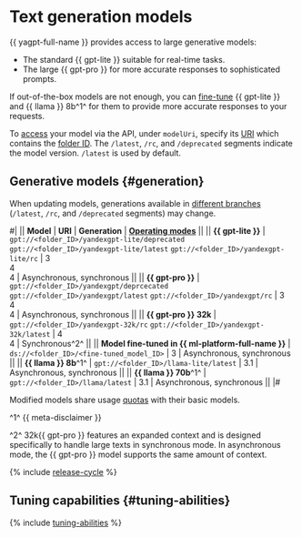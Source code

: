 # Text generation models

{{ yagpt-full-name }} provides access to large generative models:

* The standard {{ gpt-lite }} suitable for real-time tasks.
* The large {{ gpt-pro }} for more accurate responses to sophisticated prompts.

If out-of-the-box models are not enough, you can [fine-tune](../tuning/index.md) {{ gpt-lite }} and {{ llama }} 8b^1^ for them to provide more accurate responses to your requests.

To [access](../../operations/yandexgpt/create-prompt.md) your model via the API, under `modelUri`, specify its [URI](https://en.wikipedia.org/wiki/URI) which contains the [folder ID](../../../resource-manager/operations/folder/get-id.md). The `/latest`, `/rc`, and `/deprecated` segments indicate the model version. `/latest` is used by default.

## Generative models {#generation}

When updating models, generations available in [different branches](#model-lifecycle) (`/latest`, `/rc`, and `/deprecated` segments) may change. 


#|
|| **Model** | **URI** | **Generation** | **[Operating modes](../index.md#working-mode)** ||
|| **{{ gpt-lite }}** | `gpt://<folder_ID>/yandexgpt-lite/deprecated`
`gpt://<folder_ID>/yandexgpt-lite/latest` 
`gpt://<folder_ID>/yandexgpt-lite/rc`	| 3</br>4</br>4 |  Asynchronous, synchronous ||
|| **{{ gpt-pro }}** | `gpt://<folder_ID>/yandexgpt/deprcecated` 
`gpt://<folder_ID>/yandexgpt/latest` 
`gpt://<folder_ID>/yandexgpt/rc` | 3</br>4</br>4  | Asynchronous, synchronous ||
|| **{{ gpt-pro }} 32k** | `gpt://<folder_ID>/yandexgpt-32k/rc`
`gpt://<folder_ID>/yandexgpt-32k/latest` | 4</br>4  | Synchronous^2^ ||
|| **Model fine-tuned in {{ ml-platform-full-name }}** | `ds://<folder_ID>/<fine-tuned_model_ID>` | 3 | Asynchronous, synchronous ||
|| **{{ llama }} 8b**^1^ | `gpt://<folder_ID>/llama-lite/latest` | 3.1 | Asynchronous, synchronous ||
|| **{{ llama }} 70b**^1^ | `gpt://<folder_ID>/llama/latest` | 3.1 | Asynchronous, synchronous ||
|#

Modified models share usage [quotas](../limits.md#quotas) with their basic models.

^1^ {{ meta-disclaimer }}

^2^  32k{{ gpt-pro }} features an expanded context and is designed specifically to handle large texts in synchronous mode. In asynchronous mode, the {{ gpt-pro }} model supports the same amount of context. 

{% include [release-cycle](../../../_includes/foundation-models/release-cycle.md) %}

## Tuning capabilities {#tuning-abilities}

{% include [tuning-abilities](../../../_includes/foundation-models/yandexgpt/tuning-abilities.md) %}
